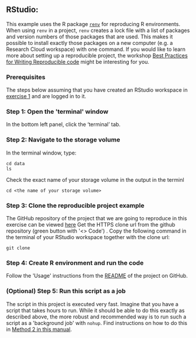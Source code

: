 ## RStudio:

This example uses the R package [`renv`](https://docs.posit.co/ide/user/ide/guide/environments/r/renv.html) for reproducing R environments. When using `renv` in a project, `renv` creates a lock file with a list of packages and version numbers of those packages that are used. This makes it possible to install exactly those packages on a new computer (e.g. a Research Cloud workspace) with one command. If you would like to learn more about setting up a reproducible project, the workshop [Best Practices for Writing Reproducible code](https://www.uu.nl/en/research/research-data-management/training-workshops/best-practices-for-writing-reproducible-code) might be interesting for you.

### Prerequisites
The steps below assuming that you have created an RStudio workspace in [exercise 1](./exercises.md#exercise-1) and are logged in to it.

### Step 1: Open the 'terminal' window
In the bottom left panel, click the ‘terminal’ tab.

### Step 2: Navigate to the storage volume

In the terminal window, type:
```
cd data
ls
```
Check the exact name of your storage volume in the output in the terminl

```
cd <the name of your storage volume>
```

### Step 3: Clone the reproducible project example

The GitHub repository of the project that we are going to reproduce in this exercise can be viewed [here](https://github.com/MindTheGap-ERC/StratPal_ms_supp)
Get the HTTPS clone url from the github repository (green button with '<> Code') . Copy the following command in the terminal of your RStudio workspace together with the clone url:
```
git clone 
```

### Step 4: Create R environment and run the code

Follow the 'Usage' instructions from the [README](https://github.com/MindTheGap-ERC/StratPal_ms_supp) of the project on GitHub.

### (Optional) Step 5: Run this script as a job

The script in this project is executed very fast. Imagine that you have a script that takes hours to run. While it should be able to do this exactly as described above, the more robust and recommended way is to run such a script as a 'background job' with `nohup`. Find instructions on how to do this in [Method 2 in this manual](https://utrechtuniversity.github.io/vre-docs/docs/manuals/long-jobs.html#method-2-using-nohup).





